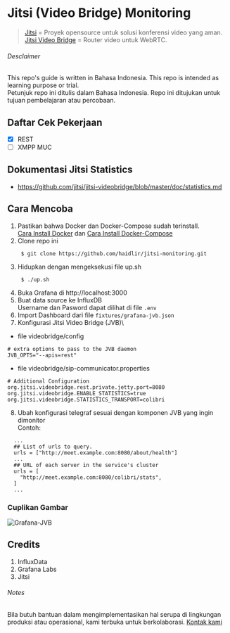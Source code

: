 
# Jitsi (Video Bridge) Monitoring
> [Jitsi](https://jitsi.org/what-is-jitsi/) = Proyek opensource untuk solusi konferensi video yang aman.\
> [Jitsi Video Bridge](https://github.com/jitsi/jitsi-videobridge) = Router video untuk WebRTC.

###### Desclaimer
This repo's guide is written in Bahasa Indonesia. This repo is intended as learning purpose or trial.\
Petunjuk repo ini ditulis dalam Bahasa Indonesia. Repo ini ditujukan untuk tujuan pembelajaran atau percobaan.

## Daftar Cek Pekerjaan
- [x] REST
- [ ] XMPP MUC

## Dokumentasi Jitsi Statistics
- https://github.com/jitsi/jitsi-videobridge/blob/master/doc/statistics.md

## Cara Mencoba
1. Pastikan bahwa Docker dan Docker-Compose sudah terinstall.\
[Cara Install Docker](https://docs.docker.com/get-docker/) dan [Cara Install Docker-Compose](https://docs.docker.com/compose/install/)
2. Clone repo ini
     ```
      $ git clone https://github.com/haidlir/jitsi-monitoring.git
    ```
3. Hidupkan dengan mengeksekusi file up.sh
   ```
    $ ./up.sh
   ```
4. Buka Grafana di http://localhost:3000
5. Buat data source ke InfluxDB\
Username dan Pasword dapat dilihat di file ```.env```
6. Import Dashboard dari file ```fixtures/grafana-jvb.json```
7. Konfigurasi Jitsi Video Bridge (JVB)\
- file videobridge/config
```
# extra options to pass to the JVB daemon
JVB_OPTS="--apis=rest"
```
- file videobridge/sip-communicator.properties
```
# Additional Configuration
org.jitsi.videobridge.rest.private.jetty.port=8080
org.jitsi.videobridge.ENABLE_STATISTICS=true
org.jitsi.videobridge.STATISTICS_TRANSPORT=colibri
```
8. Ubah konfigurasi telegraf sesuai dengan komponen JVB yang ingin dimonitor\
Contoh:
```
  ...
  ## List of urls to query.
  urls = ["http://meet.example.com:8080/about/health"]
  ...
  ## URL of each server in the service's cluster
  urls = [
    "http://meet.example.com:8080/colibri/stats",
  ]
  ...
```

### Cuplikan Gambar
![Grafana-JVB](https://raw.githubusercontent.com/haidlir/jitsi-monitoring/master/img/grafana-jvb.png "Grafana-JVB")

## Credits
1. InfluxData
2. Grafana Labs
3. Jitsi

###### Notes
Bila butuh bantuan dalam mengimplementasikan hal serupa di lingkungan produksi atau operasional, kami terbuka untuk berkolaborasi. [Kontak kami](http://www.netmonk.id)